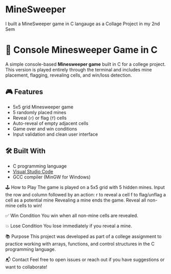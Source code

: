 # MineSweeper
I built a MineSweeper game in C langauge as a Collage Project in my 2nd Sem
# 🧨 Console Minesweeper Game in C

A simple console-based **Minesweeper game** built in C for a college project. This version is played entirely through the terminal and includes mine placement, flagging, revealing cells, and win/loss detection.

## 🎮 Features

- 5x5 grid Minesweeper game
- 5 randomly placed mines
- Reveal (`r`) or flag (`f`) cells
- Auto-reveal of empty adjacent cells
- Game over and win conditions
- Input validation and clean user interface

## 🛠️ Built With

- C programming language
- [Visual Studio Code](https://code.visualstudio.com/)
- GCC compiler (MinGW for Windows)

🕹️ How to Play
The game is played on a 5x5 grid with 5 hidden mines.
Input the row and column followed by an action:
r to reveal a cell
f to flag/unflag a cell as a potential mine
Revealing a mine ends the game.
Reveal all non-mine cells to win!

✅ Win Condition
You win when all non-mine cells are revealed.

💥 Lose Condition
You lose immediately if you reveal a mine.

📚 Purpose
This project was developed as part of a college assignment to practice working with arrays, functions, and control structures in the C programming language.

📬 Contact
Feel free to open issues or reach out if you have suggestions or want to collaborate!


